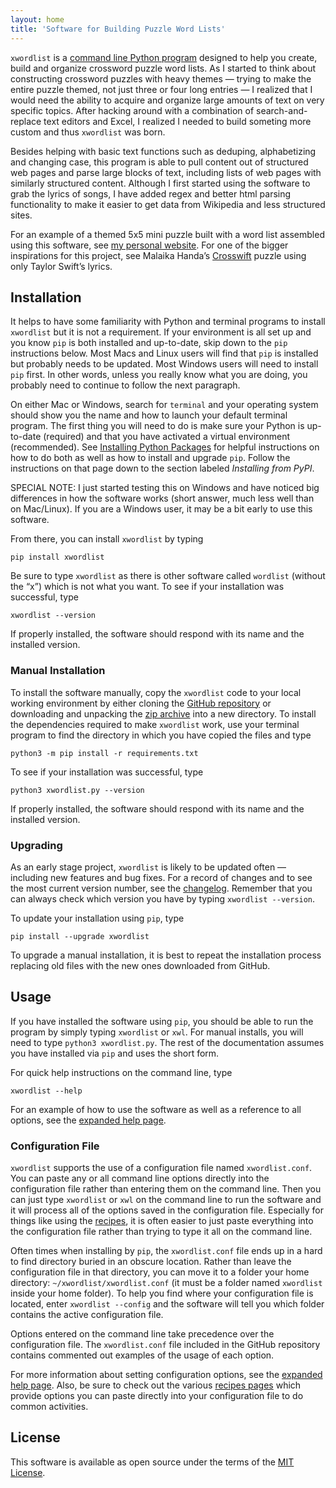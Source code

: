 ```yaml
---
layout: home
title: 'Software for Building Puzzle Word Lists'
---
```


`xwordlist` is a [command line Python program](https://github.com/aanker/xwordlist) designed to help you create, build and organize crossword puzzle word lists. As I started to think about constructing crossword puzzles with heavy themes — trying to make the entire puzzle themed, not just three or four long entries — I realized that I would need the ability to acquire and organize large amounts of text on very specific topics. After hacking around with a combination of search-and-replace text editors and Excel, I realized I needed to build someting more custom and thus `xwordlist` was born. 

Besides helping with basic text functions such as deduping, alphabetizing and changing case, this program is able to pull content out of structured web pages and parse large blocks of text, including lists of web pages with similarly structured content. Although I first started using the software to grab the lyrics of songs, I have added regex and better html parsing functionality to make it easier to get data from Wikipedia and less structured sites.

For an example of a themed 5x5 mini puzzle built with a word list assembled using this software, see [my personal website](https://quid.pro/xwords/tom-petty-mini/). For one of the bigger inspirations for this project, see Malaika Handa’s [Crosswift](https://www.7xwords.com/daily/01/01-13.html) puzzle using only Taylor Swift’s lyrics.

## Installation

It helps to have some familiarity with Python and terminal programs to install `xwordlist` but it is not a requirement. If your environment is all set up and you know `pip` is both installed and up-to-date, skip down to the `pip` instructions below. Most Macs and Linux users will find that `pip` is installed but probably needs to be updated. Most Windows users will need to install `pip` first. In other words, unless you really know what you are doing, you probably need to continue to follow the next paragraph.

On either Mac or Windows, search for `terminal` and your operating system should show you the name and how to launch your default terminal program. The first thing you will need to do is make sure your Python is up-to-date (required) and that you have activated a virtual environment (recommended). See [Installing Python Packages](https://packaging.python.org/en/latest/tutorials/installing-packages/) for helpful instructions on how to do both as well as how to install and upgrade `pip`. Follow the instructions on that page down to the section labeled *Installing from PyPI*.

SPECIAL NOTE:  I just started testing this on Windows and have noticed big differences in how the software works (short answer, much less well than on Mac/Linux). If you are a Windows user, it may be a bit early to use this software.

From there, you can install `xwordlist` by typing

```
pip install xwordlist
```
Be sure to type `xwordlist` as there is other software called `wordlist` (without the “x”) which is not what you want. To see if your installation was successful, type
```
xwordlist --version
```
If properly installed, the software should respond with its name and the installed version.

### Manual Installation

To install the software manually, copy the `xwordlist` code to your local working environment by either cloning the [GitHub repository](https://github.com/aanker/xwordlist) or downloading and unpacking the [zip archive](https://github.com/aanker/xwordlist/archive/refs/heads/main.zip) into a new directory. To install the dependencies required to make `xwordlist` work, use your terminal program to find the directory in which you have copied the files and type

```
python3 -m pip install -r requirements.txt
```
To see if your installation was successful, type
```
python3 xwordlist.py --version
```
If properly installed, the software should respond with its name and the installed version.

### Upgrading

As an early stage project, `xwordlist` is likely to be updated often — including new features and bug fixes. For a record of changes and to see the most current version number, see the [changelog](changelog). Remember that you can always check which version you have by typing `xwordlist --version`.

To update your installation using `pip`, type

```
pip install --upgrade xwordlist
```
To upgrade a manual installation, it is best to repeat the installation process replacing old files with the new ones downloaded from GitHub.

## Usage

If you have installed the software using `pip`, you should be able to run the program by simply typing `xwordlist` or `xwl`. For manual installs, you will need to type `python3 xwordlist.py`. The rest of the documentation assumes you have installed via `pip` and uses the short form.

For quick help instructions on the command line, type
```
xwordlist --help
```
For an example of how to use the software as well as a reference to all options, see the [expanded help page](/help).

### Configuration File

`xwordlist` supports the use of a configuration file named `xwordlist.conf`. You can paste any or all command line options directly into the configuration file rather than entering them on the command line. Then you can just type `xwordlist` or `xwl` on the command line to run the software and it will process all of the options saved in the configuration file. Especially for things like using the [recipes](/resources/#recipes), it is often easier to just paste everything into the configuration file rather than trying to type it all on the command line.

Often times when installing by `pip`, the `xwordlist.conf` file ends up in a hard to find directory buried in an obscure location. Rather than leave the configuration file in that directory, you can move it to a folder your home directory:  `~/xwordlist/xwordlist.conf` (it must be a folder named `xwordlist` inside your home folder). To help you find where your configuration file is located, enter `xwordlist --config` and the software will tell you which folder contains the active configuration file.

Options entered on the command line take precedence over the configuration file. The `xwordlist.conf` file included in the GitHub repository contains commented out examples of the usage of each option. 

For more information about setting configuration options, see the [expanded help page](/help). Also, be sure to check out the various [recipes pages](/resources/#recipes) which provide options you can paste directly into your configuration file to do common activities.

## License

This software is available as open source under the terms of the [MIT License](http://opensource.org/licenses/MIT).
